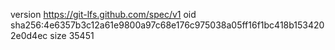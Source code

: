 version https://git-lfs.github.com/spec/v1
oid sha256:4e6357b3c12a61e9800a97c68e176c975038a05ff16f1bc418b1534202e0d4ec
size 35451
